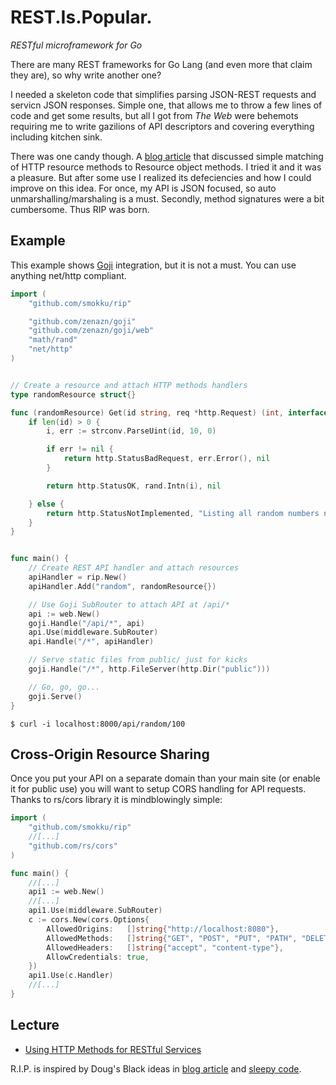 REST.Is.Popular.
================

*RESTful microframework for Go*

There are many REST frameworks for Go Lang (and even more that claim they are), so why write another one?

I needed a skeleton code that simplifies parsing JSON-REST requests and servicn JSON responses. Simple one, that allows me to throw a few lines of code and get some results, but all I got from _The Web_ were behemots requiring me to write gazilions of API descriptors and covering everything including kitchen sink.

There was one candy though. A [blog article](http://dougblack.io/words/a-restful-micro-framework-in-go.html) that discussed simple matching of HTTP resource methods to Resource object methods. I tried it and it was a pleasure. But after some use I realized its defeciencies and how I could improve on this idea. For once, my API is JSON focused, so auto unmarshalling/marshaling is a must. Secondly, method signatures were a bit cumbersome. Thus RIP was born.


## Example

This example shows [Goji](http://goji.io/) integration, but it is not a must. You can use anything net/http compliant.

```go
import (
	"github.com/smokku/rip"

	"github.com/zenazn/goji"
	"github.com/zenazn/goji/web"
	"math/rand"
	"net/http"
)


// Create a resource and attach HTTP methods handlers
type randomResource struct{}

func (randomResource) Get(id string, req *http.Request) (int, interface{}, http.Header) {
	if len(id) > 0 {
		i, err := strconv.ParseUint(id, 10, 0)

		if err != nil {
			return http.StatusBadRequest, err.Error(), nil
		}

		return http.StatusOK, rand.Intn(i), nil

	} else {
		return http.StatusNotImplemented, "Listing all random numbers not implemented", nil
	}
}


func main() {
	// Create REST API handler and attach resources
	apiHandler = rip.New()
	apiHandler.Add("random", randomResource{})

	// Use Goji SubRouter to attach API at /api/*
	api := web.New()
	goji.Handle("/api/*", api)
	api.Use(middleware.SubRouter)
	api.Handle("/*", apiHandler)

	// Serve static files from public/ just for kicks
	goji.Handle("/*", http.FileServer(http.Dir("public")))

	// Go, go, go...
	goji.Serve()
}
```

    $ curl -i localhost:8000/api/random/100

## Cross-Origin Resource Sharing

Once you put your API on a separate domain than your main site (or enable it for public use)
you will want to setup CORS handling for API requests. Thanks to rs/cors library it is
mindblowingly simple:

```go
import (
	"github.com/smokku/rip"
	//[...]
	"github.com/rs/cors"
)

func main() {
	//[...]
	api1 := web.New()
	//[...]
	api1.Use(middleware.SubRouter)
	c := cors.New(cors.Options{
		AllowedOrigins:   []string{"http://localhost:8080"},
		AllowedMethods:   []string{"GET", "POST", "PUT", "PATH", "DELETE"},
		AllowedHeaders:   []string{"accept", "content-type"},
		AllowCredentials: true,
	})
	api1.Use(c.Handler)
	//[...]
}
```

## Lecture

- [Using HTTP Methods for RESTful Services](http://www.restapitutorial.com/lessons/httpmethods.html)

R.I.P. is inspired by Doug's Black ideas in [blog article](http://dougblack.io/words/a-restful-micro-framework-in-go.html)
and [sleepy code](https://github.com/dougblack/sleepy).


